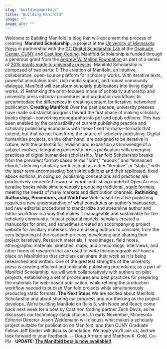 ```yaml
---
slug: "buildingmanifold"
title: "Building Manifold"
image: ""
image_alt: ""
---
```




<!--truncate-->

Welcome to&nbsp;Building Manifold, a blog that will document the process of creating&nbsp; **Manifold Scholarship** , a&nbsp;project at the&nbsp;[University of Minnesota Press](http://www.upress.umn.edu/) in partnership with the&nbsp;[GC Digital Scholarship Lab](http://gcdsl.commons.gc.cuny.edu/)&nbsp;at the&nbsp;[Graduate Center, CUNY](http://www.gc.cuny.edu/Home)&nbsp;and&nbsp;[Cast Iron Coding](http://castironcoding.com). Manifold Scholarship is funded through a generous grant from the&nbsp;[Andrew W. Mellon Foundation](https://mellon.org/)&nbsp;as part of a series of&nbsp;[2015 grants made to university presses](http://www.aaupnet.org/aaup-members/news-from-the-membership/collaborative-publishing-initiatives). Manifold Scholarship is composed of two parts: 1) The creation of&nbsp;Manifold, an intuitive, collaborative, open-source platform for scholarly works. With iterative texts, powerful annotation tools, rich media support, and robust community dialogue, Manifold will transform scholarly publications into living digital works. 2) Rethinking the print-focused mode of scholarly authorship and university press editorial procedures and production workflows to accommodate the differences in creating content for iterative, networked publication. **Creating Manifold** Over the past decade, university presses have made substantial progress toward the first phase of making scholarly books digital—converting monographs into pdf and epub editions. This has been enabled by the compatibility of current publishing practice and scholarly publishing economics with these fixed formats—formats that extend, but that do not transform, the nature of scholarly publishing. Digital humanities projects, on the other hand, are designed to be iterative in nature, with the potential for revision and expansion as knowledge of a subject evolves. Integrating university press publication with emerging practices of digital humanities scholarship, Manifold Scholarship breaks from the prevalent format-based terms “print,” “ebook,” and “enhanced ebook,” defining scholarly work instead as either “iterative” or “static,” with the latter term encompassing both print editions and their replicated, fixed ebook editions. In doing so, publishing conceptions and practices are productively reoriented toward a hybrid-publishing model of Open Access iterative books while simultaneously producing traditional, static formats, meeting the needs of many markets and distribution channels. **Rethinking Authorship, Procedures, and Workflow** Web-based iterative publishing requires a new understanding of what constitutes an author’s manuscript, and new editorial procedures to standardize and streamline author and editor workflow in a way that makes it manageable and sustainable for the scholarly community. In past editorial models, scholars created a manuscript for print, and sometimes created an accompanying project website for ancillary materials. We are asking authors to consider, from the very beginning of the research process, developing and sharing their project iteratively. Research materials, filmed images, field notes, ethnographic materials, sketches, maps, audio recordings, interviews, and other forms of research that are used to write the monograph will have a place on Manifold so that scholars can share their work as it is being researched and written. One of the greatest strengths of the university press is creating efficient and replicable publishing procedures; as a part of Manifold Scholarship, we will work collaboratively with authors on pilot projects, establishing a set of procedures and best practices for preparing the materials for web-based publication, while refining the production workflow needed to publish Manifold projects while simultaneously producing static formats. **The Next Steps** We are excited about Manifold Scholarship and about sharing our progress and our thinking as the project develops. We’re building Manifold on Rails 5, with Node and React; come back next week for a post by Cast Iron Coding partner Zach Davis, as he discusses our technology stack choices. In early November, Minnesota Editorial Director Jason Weidemann will discuss what makes a scholarly project suitable for publication on Manifold, and then CUNY Graduate Fellow Jeff Binder will discuss annotation. We hope you'll join us, and we look forward to your feedback. -- Doug Armato and Matthew K. Gold, Co-PIs &nbsp; **UPDATE: [The Manifold beta is now available!!](http://manifold.umn.edu/2017/04/04/manifold-beta-now-available/)**



